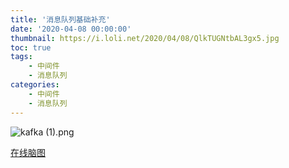```yaml
---
title: '消息队列基础补充'
date: '2020-04-08 00:00:00'
thumbnail: https://i.loli.net/2020/04/08/QlkTUGNtbAL3gx5.jpg
toc: true
tags:
    - 中间件
    - 消息队列
categories:
    - 中间件
    - 消息队列
---
```


![kafka (1).png](https://i.loli.net/2020/04/07/xIej7suwfgq83MY.png)

[在线脑图](https://app.gitmind.cn/doc/8dc334279)

